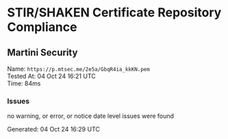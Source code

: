 # STIR/SHAKEN Certificate Repository Compliance

## Martini Security

Name: `https://p.mtsec.me/2e5a/GbqR4ia_kkKN.pem`\
Tested At: 04 Oct 24 16:21 UTC\
Time: 84ms

### Issues

no warning, or error, or notice date level issues were found

Generated: 04 Oct 24 16:29 UTC